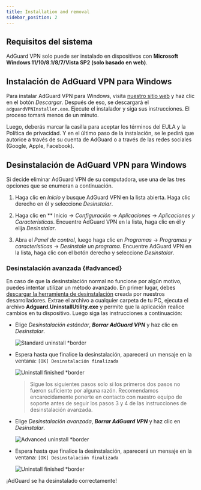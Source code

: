 ```yaml
---
title: Installation and removal
sidebar_position: 2
---
```


## Requisitos del sistema

AdGuard VPN solo puede ser instalado en dispositivos con **Microsoft Windows 11/10/8.1/8/7/Vista SP2 (solo basado en web)**.

## Instalación de AdGuard VPN para Windows

Para instalar AdGuard VPN para Windows, visita [nuestro sitio web](https://adguard-vpn.com/welcome.html) y haz clic en el botón *Descargar*. Después de eso, se descargará el `adguardVPNInstaller.exe`. Ejecute el instalador y siga sus instrucciones. El proceso tomará menos de un minuto.

Luego, deberás marcar la casilla para aceptar los términos del EULA y la Política de privacidad. Y en el último paso de la instalación, se le pedirá que autorice a través de su cuenta de AdGuard o a través de las redes sociales (Google, Apple, Facebook).

## Desinstalación de AdGuard VPN para Windows

Si decide eliminar AdGuard VPN de su computadora, use una de las tres opciones que se enumeran a continuación.

1. Haga clic en *Inicio* y busque AdGuard VPN en la lista abierta. Haga clic derecho en él y seleccione *Desinstalar*.

2. Haga clic en ** Inicio → *Configuración* → *Aplicaciones* → *Aplicaciones y Características*. Encuentre AdGuard VPN en la lista, haga clic en él y elija *Desinstalar*.

3. Abra el *Panel de control*, luego haga clic en *Programas* → *Programas y características* → *Desinstale un programa*. Encuentre AdGuard VPN en la lista, haga clic con el botón derecho y seleccione *Desinstalar*.

### Desinstalación avanzada {#advanced}

En caso de que la desinstalación normal no funcione por algún motivo, puedes intentar utilizar un método avanzado. En primer lugar, debes [descargar la herramienta de desinstalación](https://cdn.adtidy.org/distr/windows/Uninstall_Utility.zip) creada por nuestros desarrolladores. Extrae el archivo a cualquier carpeta de tu PC, ejecuta el archivo **Adguard.UninstallUtility.exe** y permite que la aplicación realice cambios en tu dispositivo. Luego siga las instrucciones a continuación:

- Elige *Desinstalación estándar*, ***Borrar AdGuard VPN*** y haz clic en *Desinstalar*.

    ![Standard uninstall *border](https://cdn.adguardvpn.com/content/kb/ad_blocker/windows/installation/standard-uninstall.png)

- Espera hasta que finalice la desinstalación, aparecerá un mensaje en la ventana: `[OK] Desinstalación finalizada`

    ![Uninstall finished *border](https://cdn.adguardvpn.com/content/kb/ad_blocker/windows/installation/standard-uninstall-2.png)

    > Sigue los siguientes pasos solo si los primeros dos pasos no fueron suficiente por alguna razón. Recomendamos encarecidamente ponerte en contacto con nuestro equipo de soporte antes de seguir los pasos 3 y 4 de las instrucciones de desinstalación avanzada.

- Elige *Desinstalación avanzada*, ***Borrar AdGuard VPN*** y haz clic en *Desinstalar*.

    ![Advanced uninstall *border](https://cdn.adguardvpn.com/content/kb/ad_blocker/windows/installation/advanced-uninstall.png)

- Espera hasta que finalice la desinstalación, aparecerá un mensaje en la ventana: `[OK] Desinstalación finalizada`

    ![Uninstall finished *border](https://cdn.adguardvpn.com/content/kb/ad_blocker/windows/installation/advanced-uninstall-2.png)

¡AdGuard se ha desinstalado correctamente!
